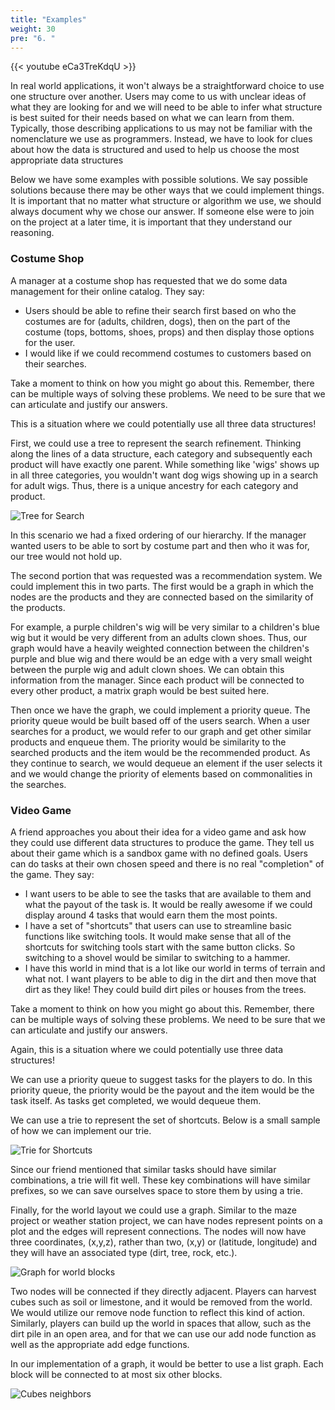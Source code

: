```yaml
---
title: "Examples"
weight: 30
pre: "6. "
---
```


{{< youtube eCa3TreKdqU  >}}

In real world applications, it won't always be a straightforward choice to use one structure over another. Users may come to us with unclear ideas of what they are looking for and we will need to be able to infer what structure is best suited for their needs based on what we can learn from them. Typically, those describing applications to us may not be familiar with the nomenclature we use as programmers. Instead, we have to look for clues about how the data is structured and used to help us choose the most appropriate data structures

Below we have some examples with possible solutions. We say possible solutions because there may be other ways that we could implement things. It is important that no matter what structure or algorithm we use, we should always document why we chose our answer. If someone else were to join on the project at a later time, it is important that they understand our reasoning. 

### Costume Shop 

A manager at a costume shop has requested that we do some data management for their online catalog. They say:
- Users should be able to refine their search first based on who the costumes are for (adults, children, dogs), then on the part of the costume (tops, bottoms, shoes, props) and then display those options for the user.
- I would like if we could recommend costumes to customers based on their searches. 

Take a moment to think on how you might go about this. Remember, there can be multiple ways of solving these problems. We need to be sure that we can articulate and justify our answers. 

This is a situation where we could potentially use all three data structures! 

First, we could use a tree to represent the search refinement. Thinking along the lines of a data structure, each category and subsequently each product will have exactly one parent. While something like 'wigs' shows up in all three categories, you wouldn't want dog wigs showing up in a search for adult wigs. Thus, there is a unique ancestry for each category and product. 

![Tree for Search](images/18/11_costume_trie.svg)

In this scenario we had a fixed ordering of our hierarchy. If the manager wanted users to be able to sort by costume part and then who it was for, our tree would not hold up. 

The second portion that was requested was a recommendation system. We could implement this in two parts. The first would be a graph in which the nodes are the products and they are connected based on the similarity of the products. 

For example, a purple children's wig will be very similar to a children's blue wig but it would be very different from an adults clown shoes. Thus, our graph would have a heavily weighted connection between the children's purple and blue wig and there would be an edge with a very small weight between the purple wig and adult clown shoes. We can obtain this information from the manager. Since each product will be connected to every other product, a matrix graph would be best suited here. 

Then once we have the graph, we could implement a priority queue. The priority queue would be built based off of the users search. When a user searches for a product, we would refer to our graph and get other similar products and enqueue them. The priority would be similarity to the searched products and the item would be the recommended product. As they continue to search, we would dequeue an element if the user selects it and we would change the priority of elements based on commonalities in the searches. 

### Video Game 

A friend approaches you about their idea for a video game and ask how they could use different data structures to produce the game. They tell us about their game which is a sandbox game with no defined goals. Users can do tasks at their own chosen speed and there is no real "completion" of the game. They say:
- I want users to be able to see the tasks that are available to them and what the payout of the task is. It would be really awesome if we could display around 4 tasks that would earn them the most points. 
- I have a set of "shortcuts" that users can use to streamline basic functions like switching tools. It would make sense that all of the shortcuts for switching tools start with the same button clicks. So switching to a shovel would be similar to switching to a hammer. 
- I have this world in mind that is a lot like our world in terms of terrain and what not. I want players to be able to dig in the dirt and then move that dirt as they like! They could build dirt piles or houses from the trees. 

Take a moment to think on how you might go about this. Remember, there can be multiple ways of solving these problems. We need to be sure that we can articulate and justify our answers. 

Again, this is a situation where we could potentially use three data structures! 

We can use a priority queue to suggest tasks for the players to do. In this priority queue, the priority would be the payout and the item would be the task itself. As tasks get completed, we would dequeue them. 

We can use a trie to represent the set of shortcuts. Below is a small sample of how we can implement our trie. 

![Trie for Shortcuts](images/18/11_videogame_trie.svg)

Since our friend mentioned that similar tasks should have similar combinations, a trie will fit well. These key combinations will have similar prefixes, so we can save ourselves space to store them by using a trie. 

Finally, for the world layout we could use a graph. Similar to the maze project or weather station project, we can have nodes represent points on a plot and the edges will represent connections. The nodes will now have three coordinates, (x,y,z), rather than two, (x,y) or (latitude, longitude) and they will have an associated type (dirt, tree, rock, etc.). 

![Graph for world blocks](images/18/11_videogame_graph.svg)

Two nodes will be connected if they directly adjacent. Players can harvest cubes such as soil or limestone, and it would be removed from the world. We would utilize our remove node function to reflect this kind of action. Similarly, players can build up the world in spaces that allow, such as the dirt pile in an open area, and for that we can use our add node function as well as the appropriate add edge functions.  

In our implementation of a graph, it would be better to use a list graph. Each block will be connected to at most six other blocks. 

![Cubes neighbors](images/18/11_videogame_cubes.svg)







